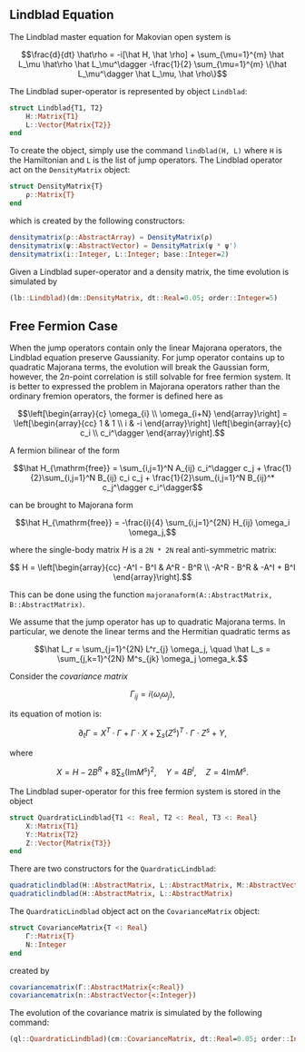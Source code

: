 ## Lindblad Equation
The Lindblad master equation for Makovian open system is
```math
\frac{d}{dt} \hat\rho = -i[\hat H, \hat \rho] + \sum_{\mu=1}^{m} \hat L_\mu \hat\rho \hat L_\mu^\dagger -\frac{1}{2} \sum_{\mu=1}^{m} \{\hat L_\mu^\dagger \hat L_\mu, \hat \rho\}
```
The Lindblad super-operator is represented by object `Lindblad`:
```julia
struct Lindblad{T1, T2}
    H::Matrix{T1}
    L::Vector{Matrix{T2}}
end
```
To create the object, simply use the command `lindblad(H, L)` where `H` is the Hamiltonian and `L` is the list of jump operators. The Lindblad operator act on the `DensityMatrix` object:
```julia
struct DensityMatrix{T}
    ρ::Matrix{T}
end
```
which is created by the following constructors:
```julia
densitymatrix(ρ::AbstractArray) = DensityMatrix(ρ)
densitymatrix(ψ::AbstractVector) = DensityMatrix(ψ * ψ')
densitymatrix(i::Integer, L::Integer; base::Integer=2)
```
Given a Lindblad super-operator and a density matrix, the time evolution is simulated by
```julia
(lb::Lindblad)(dm::DensityMatrix, dt::Real=0.05; order::Integer=5)
```

## Free Fermion Case
When the jump operators contain only the linear Majorana operators, the Lindblad equation preserve Gaussianity. For jump operator contains up to quadratic Majorana terms, the evolution will break the Gaussian form, however, the $2n$-point correlation is still solvable for free fermion system. It is better to expressed the problem in Majorana operators rather than the ordinary fremion operators, the former is defined here as
```math
\left[\begin{array}{c} \omega_{i} \\ \omega_{i+N} \end{array}\right]
= \left[\begin{array}{cc} 
	1 & 1 \\ 
	i & -i 
\end{array}\right] 
\left[\begin{array}{c} 
	c_i \\ c_i^\dagger 
\end{array}\right].
```
A fermion bilinear of the form
```math
\hat H_{\mathrm{free}} = \sum_{i,j=1}^N A_{ij} c_i^\dagger c_j + \frac{1}{2}\sum_{i,j=1}^N B_{ij} c_i c_j + \frac{1}{2}\sum_{i,j=1}^N B_{ij}^* c_j^\dagger c_i^\dagger
```
can be brought to Majorana form
```math
\hat H_{\mathrm{free}} = -\frac{i}{4} \sum_{i,j=1}^{2N} H_{ij} \omega_i \omega_j,
```
where the single-body matrix $H$ is a `2N * 2N` real anti-symmetric matrix:
```math
	H = \left[\begin{array}{cc} 
		-A^I - B^I & A^R - B^R \\
    	-A^R - B^R &  -A^I + B^I 
	\end{array}\right].
```
This can be done using the function `majoranaform(A::AbstractMatrix, B::AbstractMatrix)`.


We assume that the jump operator has up to quadratic Majorana terms. In particular, we denote the linear terms and the Hermitian quadratic terms as
```math
\hat L_r = \sum_{j=1}^{2N} L^r_{j} \omega_j, \quad \hat L_s = \sum_{j,k=1}^{2N} M^s_{jk} \omega_j \omega_k.
```
Consider the *covariance matrix*
```math
\Gamma_{ij} = i\langle \omega_i \omega_j\rangle,
```
its equation of motion is:
```math
\partial_t \Gamma = X^T\cdot\Gamma + \Gamma \cdot X + \sum_s (Z^s)^T \cdot \Gamma\cdot Z^s + Y,
```
where
```math
X = H - 2B^R + 8 \sum_s (\mathrm{Im} M^s)^2, \quad Y = 4B^I, \quad Z = 4 \mathrm{Im} M^s.
```
The Lindblad super-operator for this free fermion system is stored in the object
```julia
struct QuardraticLindblad{T1 <: Real, T2 <: Real, T3 <: Real} 
    X::Matrix{T1}
    Y::Matrix{T2}
    Z::Vector{Matrix{T3}}
end
```
There are two constructors for the `QuardraticLindblad`:
```julia
quadraticlindblad(H::AbstractMatrix, L::AbstractMatrix, M::AbstractVector{<:AbstractMatrix})
quadraticlindblad(H::AbstractMatrix, L::AbstractMatrix)
```
The `QuardraticLindblad` object act on the `CovarianceMatrix` object:
```julia
struct CovarianceMatrix{T <: Real}
    Γ::Matrix{T}
    N::Integer
end
```
created by
```julia
covariancematrix(Γ::AbstractMatrix{<:Real})
covariancematrix(n::AbstractVector{<:Integer})
```
The evolution of the covariance matrix is simulated by the following command:
```julia
(ql::QuardraticLindblad)(cm::CovarianceMatrix, dt::Real=0.05; order::Integer=5)
```
